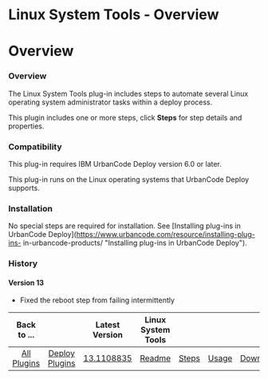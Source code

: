 
Linux System Tools - Overview
=============================

# Overview



### Overview





The Linux System Tools plug-in includes steps to automate several Linux operating system 
administrator tasks within a deploy process.


This plugin includes one or more steps, click **Steps** for step details 
and properties.


### Compatibility


This plug-in requires IBM UrbanCode Deploy version 6.0 or later.


This plug-in 
runs on the Linux operating systems that UrbanCode Deploy supports.


### Installation


No special steps are required 
for installation. See [Installing plug-ins in UrbanCode Deploy](https://www.urbancode.com/resource/installing-plug-ins-
in-urbancode-products/ "Installing plug-ins in UrbanCode Deploy").


### History


#### Version 13


* Fixed the reboot 
step from failing intermittently




|Back to ...||Latest Version|Linux System Tools ||||
| :---: | :---: | :---: | :---: | :---: | :---: | :---: |
|[All Plugins](../../index.md)|[Deploy Plugins](../README.md)|[13.1108835](https://raw.githubusercontent.com/UrbanCode/IBM-UCD-PLUGINS/main/files/LinuxSystemTools/LinuxSystemTools-13.1108835.zip)|[Readme](README.md)|[Steps](steps.md)|[Usage](usage.md)|[Downloads](downloads.md)|
